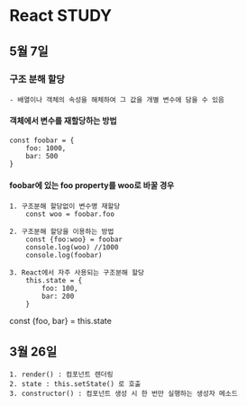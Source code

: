 # React STUDY

## 5월 7일
### 구조 분해 할당
    - 배열이나 객체의 속성을 해체하여 그 값을 개별 변수에 담을 수 있음

#### 객체에서 변수를 재할당하는 방법 
    const foobar = {
        foo: 1000,
        bar: 500
    }

#### foobar에 있는 foo property를 woo로 바꿀 경우
    1. 구조분해 할당없이 변수명 재할당
        const woo = foobar.foo

    2. 구조분해 할당을 이용하는 방법
        const {foo:woo} = foobar
        console.log(woo) //1000
        console.log(foobar)

    3. React에서 자주 사용되는 구조분해 할당
        this.state = {
            foo: 100,
            bar: 200
        }
const {foo, bar} = this.state

## 3월 26일
    1. render() : 컴포넌트 렌더링
    2. state : this.setState() 로 호출
    3. constructor() : 컴포넌트 생성 시 한 번만 실행하는 생성자 메소드


